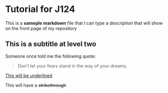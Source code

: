 # Tutorial for J124

This is a **sameple markdown** file that I can type a _description_ that will show on the front page of my repository

## This is a subtitle at level two

Someone once told me the following quote:

>Don't let your fears stand
>in the way of your dreams.
>
<ins> This will be underlined</ins>

This will have a ~~strikethrough~~
